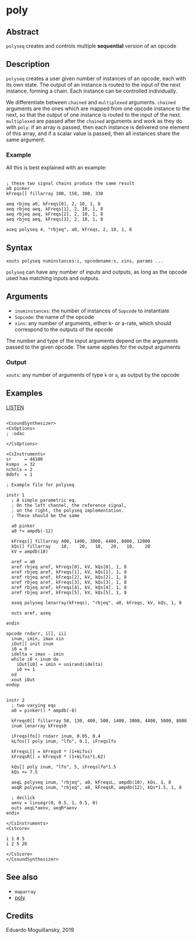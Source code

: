 # poly

## Abstract

`polyseq` creates and controls multiple **sequential** version of an opcode

## Description

`polyseq` creates a user given number of instances of an opcode, each with its own state.
The output of an instance is routed to the input of the next instance, forming a chain.
Each instance can be controlled individually.

We differentiate between `chained` and `multiplexed` arguments. `chained` arguments are
the ones which are mapped from one opcode instance to the next, so that the output of 
one instance is routed to the input of the next. `multiplexed` are passed after the 
`chained` arguments and work as they do with `poly`: if an array is passed, then each 
instance is delivered one element of this array, and if a scalar value is passed, then 
all instances share the same argument.

### Example

All this is best explained with an example:

```csound

; these two signal chains produce the same result
a0 pinker
kFreqs[] fillarray 100, 150, 300, 330

aeq rbjeq a0, kFreqs[0], 2, 10, 1, 8
aeq rbjeq aeq, kFreqs[1], 2, 10, 1, 8
aeq rbjeq aeq, kFreqs[2], 2, 10, 1, 8
aeq rbjeq aeq, kFreqs[3], 2, 10, 1, 8

aseq polyseq 4, "rbjeq", a0, kFreqs, 2, 10, 1, 8
```

## Syntax

    xouts polyseq numinstances:i, opcodename:s, xins, params ...
    
`polyseq` can have any number of inputs and outputs, as long as the opcode
used has matching inputs and outputs.     

## Arguments

* `inuminstances`: the number of instances of `Sopcode` to instantiate
* `Sopcode`: the name of the opcode
* `xins`: any number of arguments, either k- or a-rate, which should correspond
          to the outputs of the opcode

The number and type of the input arguments depend on the arguments passed to the 
given opcode. The same applies for the output arguments

### Output

`xouts`: any number of arguments of type `k` or `a`, as output by the opcode


## Examples

[LISTEN](https://raw.githubusercontent.com/gesellkammer/csound-plugins/master/src/poly/examples/polyseq.mp3)

```csound 

<CsoundSynthesizer>
<CsOptions>
; -odac           

</CsOptions>

<CsInstruments>
sr     = 44100
ksmps  = 32
nchnls = 2
0dbfs  = 1

; Example file for polyseq

instr 1
  ; A simple parametric eq.
  ; On the left channel, the reference signal,
  ; on the right, the polyseq implementation.
  ; These should be the same

  a0 pinker
  a0 *= ampdb(-12)
  
  kFreqs[] fillarray 400, 1400, 3000, 4400, 8000, 12000
  kQs[] fillarray    10,    20,   10,   20,   10,    20
  kV = ampdb(18)
  
  aref = a0
  aref rbjeq aref, kFreqs[0], kV, kQs[0], 1, 8
  aref rbjeq aref, kFreqs[1], kV, kQs[1], 1, 8
  aref rbjeq aref, kFreqs[2], kV, kQs[2], 1, 8
  aref rbjeq aref, kFreqs[3], kV, kQs[3], 1, 8
  aref rbjeq aref, kFreqs[4], kV, kQs[4], 1, 8
  aref rbjeq aref, kFreqs[5], kV, kQs[5], 1, 8

  aseq polyseq lenarray(kFreqs), "rbjeq", a0, kFreqs, kV, kQs, 1, 8

  outs aref, aseq
  
endin

opcode rndarr, i[], iii
  inum, imin, imax xin 
  iOut[] init inum 
  i0 = 0
  idelta = imax - imin
  while i0 < inum do 
    iOut[i0] = imin + unirand(idelta)
    i0 += 1
  od 
  xout iOut
endop


instr 2
  ; two varying eqs
  a0 = pinker() * ampdb(-8)

  kFreqs0[] fillarray 50, 130, 400, 500, 1400, 3000, 4400, 5000, 8000
  inum lenarray kFreqs0

  iFreqslfo[] rndarr inum, 0.05, 0.4
  kLfos[] poly inum, "lfo", 0.1, iFreqslfo

  kFreqsL[] = kFreqs0 * (1+kLfos)
  kFreqsR[] = kFreqs0 * (1+kLfos*1.62)

  kQs[] poly inum, "lfo", 5, iFreqslfo*1.5
  kQs += 7.5

  aeqL polyseq inum, "rbjeq", a0, kFreqsL, ampdb(10), kQs, 1, 8
  aeqR polyseq inum, "rbjeq", a0, kFreqsR, ampdb(12), kQs*1.5, 1, 8

  ; declick
  aenv = linsegr(0, 0.5, 1, 0.5, 0)
  outs aeqL*aenv, aeqR*aenv
endin
      
</CsInstruments>
<CsScore>

i 1 0 5
i 2 5 20

</CsScore>
</CsoundSynthesizer>

```

## See also

* `maparray`
* [poly](poly)

## Credits

Eduardo Moguillansky, 2019
